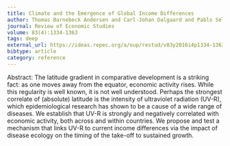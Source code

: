 ```yaml
---
title: Climate and the Emergence of Global Income Differences
author: Thomas Barnebeck Andersen and Carl-Johan Dalgaard and Pablo Selaya
journal: Review of Economic Studies
volume: 83(4):1334-1363
tags: deep
external_url: https://ideas.repec.org/a/oup/restud/v83y2016i4p1334-1363..html
bibtype: article
category: reference
---
```

Abstract: The latitude gradient in comparative development is a striking fact: as one moves away from the equator, economic activity rises. While this regularity is well known, it is not well understood. Perhaps the strongest correlate of (absolute) latitude is the intensity of ultraviolet radiation (UV-R), which epidemiological research has shown to be a cause of a wide range of diseases. We establish that UV-R is strongly and negatively correlated with economic activity, both across and within countries. We propose and test a mechanism that links UV-R to current income differences via the impact of disease ecology on the timing of the take-off to sustained growth.
